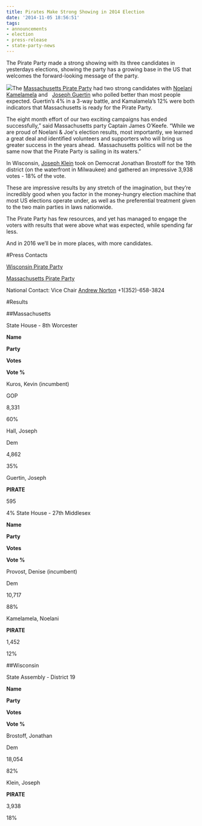 ```yaml
---
title: Pirates Make Strong Showing in 2014 Election
date: '2014-11-05 18:56:51'
tags:
- announcements
- election
- press-release
- state-party-news
---
```


The Pirate Party made a strong showing with its three candidates in yesterdays elections, showing the party has a growing base in the US that welcomes the forward-looking message of the party.

![](https://masspirates.org/blog/wp-content/uploads/2014/05/IMG_6085.jpg)The 
[Massachusetts Pirate Party](https://masspirates.org/blog/2014/11/05/thank-you/) had two strong candidates with 
[Noelani Kamelamela](http://votenoelani.org/) and  
[Joseph Guertin](http://voteguertin.org/) who polled better than most people expected. Guertin’s 4% in a 3-way battle, and Kamalamela’s 12% were both indicators that Massachusetts is ready for the Pirate Party.

The eight month effort of our two exciting campaigns has ended successfully,” said Massachusetts party Captain James O’Keefe. “While we are proud of Noelani & Joe's election results, most importantly, we learned a great deal and identified volunteers and supporters who will bring us greater success in the years ahead.  Massachusetts politics will not be the same now that the Pirate Party is sailing in its waters.”

In Wisconsin, 
[Joseph Klein](http://joeklein.org/) took on Democrat Jonathan Brostoff for the 19th district (on the waterfront in Milwaukee) and gathered an impressive 3,938 votes - 18% of the vote.

These are impressive results by any stretch of the imagination, but they’re incredibly good when you factor in the money-hungry election machine that most US elections operate under, as well as the preferential treatment given to the two main parties in laws nationwide.

The Pirate Party has few resources, and yet has managed to engage the voters with results that were above what was expected, while spending far less.

And in 2016 we’ll be in more places, with more candidates.


#Press Contacts


[Wisconsin Pirate Party](http://wipp.coop/)


[Massachusetts Pirate Party](https://masspirates.org)

National Contact: Vice Chair 
[Andrew Norton](mailto:ktetch@piratepartyofgeorgia.org) +1(352)-658-3824

#Results


##Massachusetts

State House - 8th Worcester

**Name**

**Party**

**Votes**

**Vote %**

Kuros, Kevin (incumbent)

GOP

8,331

60%

Hall, Joseph

Dem

4,862

35%

Guertin, Joseph

**PIRATE**

595

4%
State House - 27th Middlesex

**Name**

**Party**

**Votes**

**Vote %**

Provost, Denise (incumbent)

Dem

10,717

88%

Kamelamela, Noelani

**PIRATE**

1,452

12%

##Wisconsin

State Assembly - District 19

**Name**

**Party**

**Votes**

**Vote %**

Brostoff, Jonathan

Dem

18,054

82%

Klein, Joseph

**PIRATE**

3,938

18%
